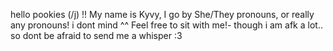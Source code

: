 hello pookies (/j) !!
My name is Kyvy, I go by She/They pronouns, or really any pronouns! i dont mind ^^ 
Feel free to sit with me!- though i am afk a lot.. so dont be afraid to send me a whisper :3 
